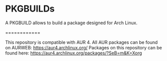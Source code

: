 PKGBUILDs
============

A PKGBUILD allows to build a package designed for Arch Linux.

============

This repository is compatible with AUR 4.
All AUR packages can be found on AURWEB: https://aur4.archlinux.org/
Packages on this repository can be found here: https://aur4.archlinux.org/packages/?SeB=m&K=Xorg
